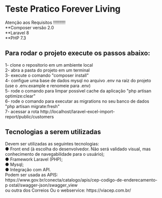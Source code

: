 # Teste Pratico Forever Living

Atenção aos Requisitos !!!!!!!!!! </br>
**Composer versão 2.0 </br>
**Laravel 8 </br>
**PHP 7.3 </br>

<h2>Para rodar o projeto execute os passos abaixo:</h2>  
1- clone o repositorio em um ambiente local </br>
2- abra a pasta do projeto em um terminal </br>
3- execute o comando "composer install" </br>
4- configue uma base de dados mysql no arquivo .env na raíz do projeto (use o .env.example e renomeie para .env) </br>
5- rode o comando para limpar possivel cache da aplicação "php artisan optimize:clear" </br>
6- rode o comando para executar as migrations no seu banco de dados "php artisan migrate:fresh" </br>
7- acessar a rota http://localhost/laravel-excel-import-report/public/customers </br>

<h2>Tecnologias a serem utilizadas</h2>  
Devem ser utilizadas as seguintes tecnologias: </br>
● Front end (à escolha do desenvolvedor. Não será validado visual, mas conhecimento de
navegabilidade para o usuário); </br>
● Framework Laravel (PHP); </br>
● Mysql; </br>
● Integração com API. </br>
 Podem ser usada as APIS: </br>
 https://www.gov.br/conecta/catalogo/apis/cep-codigo-de-enderecamento-p
ostal/swagger-json/swagger_view </br>
 ou outra dos Correios
 Ou o webservice: https://viacep.com.br/ </br>
  

 
